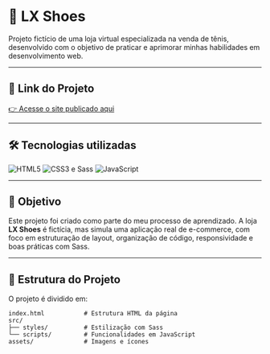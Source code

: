# 👟 LX Shoes

Projeto fictício de uma loja virtual especializada na venda de tênis, desenvolvido com o objetivo de praticar e aprimorar minhas habilidades em desenvolvimento web.

---

## 🚀 Link do Projeto  
[👉 Acesse o site publicado aqui](https://lxshoes.onrender.com/)

---

## 🛠 Tecnologias utilizadas

<p align="left">
  <img src="https://img.shields.io/badge/HTML5-E34F26?style=for-the-badge&logo=html5&logoColor=fff" alt="HTML5"/>
  <img src="https://img.shields.io/badge/CSS3%20(Sass)-CC6699?style=for-the-badge&logo=sass&logoColor=fff" alt="CSS3 e Sass"/>
  <img src="https://img.shields.io/badge/JavaScript-F7DF1E?style=for-the-badge&logo=javascript&logoColor=000" alt="JavaScript"/>
</p>

---

## 🎯 Objetivo

Este projeto foi criado como parte do meu processo de aprendizado. A loja **LX Shoes** é fictícia, mas simula uma aplicação real de e-commerce, com foco em estruturação de layout, organização de código, responsividade e boas práticas com Sass.

---

## 📁 Estrutura do Projeto

O projeto é dividido em:

```plaintext
index.html           # Estrutura HTML da página
src/
├── styles/          # Estilização com Sass
└── scripts/         # Funcionalidades em JavaScript
assets/              # Imagens e ícones
